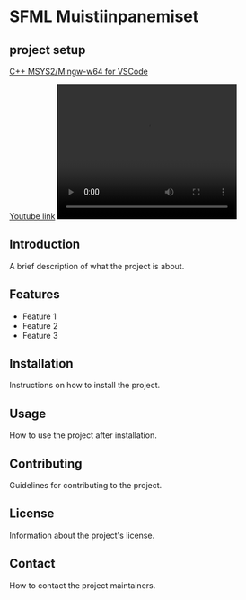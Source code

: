# SFML Muistiinpanemiset
## project setup
[C++ MSYS2/Mingw-w64 for VSCode](https://www.youtube.com/watch?v=OwQobefF-iE)

[Youtube link](https://www.youtube.com/watch?v=rZE700aaT5I)
<video src="resources/SFML Setup in Visual Studio Code _ Create C_C++ Applications using SFML + VSCode + MinGW-w64.mp4video.mp4" width="320" height="240" controls></video>
## Introduction
A brief description of what the project is about.

## Features
- Feature 1
- Feature 2
- Feature 3

## Installation
Instructions on how to install the project.

## Usage
How to use the project after installation.

## Contributing
Guidelines for contributing to the project.

## License
Information about the project's license.

## Contact
How to contact the project maintainers.